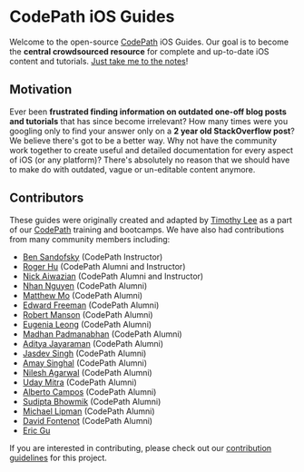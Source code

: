 # CodePath iOS Guides

Welcome to the open-source [CodePath](http://thecodepath.com) iOS Guides. Our goal is to become the **central crowdsourced resource** for complete and up-to-date iOS content and tutorials. [Just take me to the notes](https://github.com/thecodepath/ios_guides/wiki)!

## Motivation

Ever been **frustrated finding information on outdated one-off blog posts and tutorials** that has since become irrelevant? How many times were you googling only to find your answer only on a **2 year old StackOverflow post**? We believe there's got to be a better way. Why not have the community work together to create useful and detailed documentation for every aspect of iOS (or any platform)? There's absolutely no reason that we should have to make do with outdated, vague or un-editable content anymore.

## Contributors

These guides were originally created and adapted by [Timothy Lee](https://github.com/timothy1ee) as a part of our [CodePath](http://codepath.com) training and bootcamps. We have also had contributions from many community members including:

 * [Ben Sandofsky](https://sandofsky.com) (CodePath Instructor)
 * [Roger Hu](https://github.com/rogerhu) (CodePath Alumni and Instructor)
 * [Nick Aiwazian](https://github.com/nickai) (CodePath Alumni and Instructor)
 * [Nhan Nguyen](https://github.com/nhan) (CodePath Alumni)
 * [Matthew Mo](https://github.com/Mattmlm) (CodePath Alumni)
 * [Edward Freeman](https://github.com/NinjaSudo) (CodePath Alumni)
 * [Robert Manson](https://github.com/litso) (CodePath Alumni)
 * [Eugenia Leong](https://github.com/euleong) (CodePath Alumni)
 * [Madhan Padmanabhan](https://github.com/itismadhan) (CodePath Alumni)
 * [Aditya Jayaraman](https://github.com/adit99) (CodePath Alumni)
 * [Jasdev Singh](https://github.com/Jasdev) (CodePath Alumni)
 * [Amay Singhal](https://github.com/aamays) (CodePath Alumni)
 * [Nilesh Agarwal](https://github.com/ndagrawal) (CodePath Alumni)
 * [Uday Mitra](https://github.com/udaymitra) (CodePath Alumni)
 * [Alberto Campos](https://github.com/alberto-campos) (CodePath Alumni)
 * [Sudipta Bhowmik](https://github.com/pokiebo) (CodePath Alumni)
 * [Michael Lipman](https://github.com/mlipman) (CodePath Alumni)
 * [David Fontenot](https://github.com/hellyeah) (CodePath Alumni)  
 * [Eric Gu](https://github.com/ericcgu)

If you are interested in contributing, please check out our [contribution guidelines](https://github.com/codepath/ios_guides/wiki/Contributing-Guidelines) for this project.
